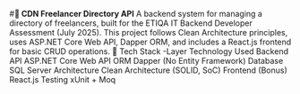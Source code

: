 #**📇 CDN Freelancer Directory API**
A backend system for managing a directory of freelancers, built for the ETIQA IT Backend Developer Assessment (July 2025). This project follows Clean Architecture principles, uses ASP.NET Core Web API, Dapper ORM, and includes a React.js frontend for basic CRUD operations.
🚀 Tech Stack
-Layer       Technology Used
Backend API	ASP.NET Core Web API
ORM	Dapper (No Entity Framework)
Database	SQL Server
Architecture	Clean Architecture (SOLID, SoC)
Frontend (Bonus)	React.js
Testing	xUnit + Moq

